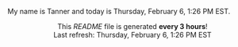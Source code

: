 My name is Tanner and today is Thursday, February 6, 1:26 PM EST.

<p align="center">This <i>README</i> file is generated <b>every 3 hours</b>!</br>Last refresh: Thursday, February 6, 1:26 PM EST<br /></p>
